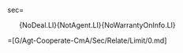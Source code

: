 sec=<ol>{NoDeal.LI}{NotAgent.LI}{NoWarrantyOnInfo.LI}</ol>

=[G/Agt-Cooperate-CmA/Sec/Relate/Limit/0.md]
